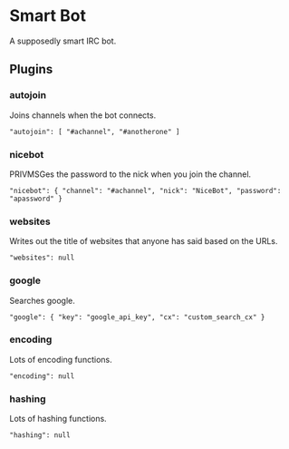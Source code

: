 # Smart Bot

A supposedly smart IRC bot.

## Plugins

### autojoin

Joins channels when the bot connects.

	"autojoin": [ "#achannel", "#anotherone" ]

### nicebot

PRIVMSGes the password to the nick when you join the channel.

	"nicebot": { "channel": "#achannel", "nick": "NiceBot", "password": "apassword" }

### websites

Writes out the title of websites that anyone has said based on the URLs.

	"websites": null

### google

Searches google.

	"google": { "key": "google_api_key", "cx": "custom_search_cx" }

### encoding

Lots of encoding functions.

	"encoding": null

### hashing

Lots of hashing functions.

	"hashing": null
